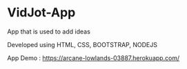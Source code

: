 # VidJot-App
App that is used to add ideas 

Developed using HTML, CSS, BOOTSTRAP, NODEJS


App Demo : https://arcane-lowlands-03887.herokuapp.com/
